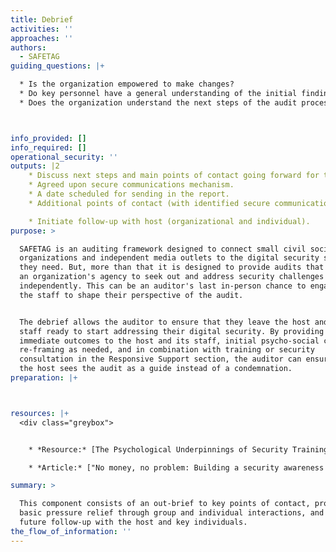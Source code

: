 ```yaml
---
title: Debrief
activities: ''
approaches: ''
authors:
  - SAFETAG
guiding_questions: |+

  * Is the organization empowered to make changes?
  * Do key personnel have a general understanding of the initial findings?
  * Does the organization understand the next steps of the audit process?



info_provided: []
info_required: []
operational_security: ''
outputs: |2
    * Discuss next steps and main points of contact going forward for the host.
    * Agreed upon secure communications mechanism.
    * A date scheduled for sending in the report.
    * Additional points of contact (with identified secure communications channels) if needed.

    * Initiate follow-up with host (organizational and individual).
purpose: >

  SAFETAG is an auditing framework designed to connect small civil society
  organizations and independent media outlets to the digital security services
  they need. But, more than that it is designed to provide audits that increase
  an organization's agency to seek out and address security challenges
  independently. This can be an auditor's last in-person chance to engage with
  the staff to shape their perspective of the audit.


  The debrief allows the auditor to ensure that they leave the host and its
  staff ready to start addressing their digital security. By providing some
  immediate outcomes to the host and its staff, initial psycho-social care and
  re-framing as needed, and in combination with training or security
  consultation in the Responsive Support section, the auditor can ensure that
  the host sees the audit as a guide instead of a condemnation. 
preparation: |+



resources: |+
  <div class="greybox">


    * *Resource:* [The Psychological Underpinnings of Security Training](https://level-up.cc/before-an-event/psychosocial-underpinnings-of-security-training/) (Craig Higson-Smith)

    * *Article:* ["No money, no problem: Building a security awareness program on a shoestring budget"](http://www.csoonline.com/article/2454634/security-leadership/no-money-no-problem-security-awareness-program-on-a-shoestring-budget.html)

summary: >

  This component consists of an out-brief to key points of contact, providing
  basic pressure relief through group and individual interactions, and planning
  future follow-up with the host and key individuals.
the_flow_of_information: ''
---
```


